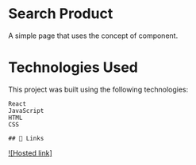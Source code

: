 
# Search Product

A simple page that uses the concept of component.
# Technologies Used
This project was built using the following technologies:

    React
    JavaScript
    HTML
    CSS

    ## 🔗 Links
[![Hosted link]](https://renu-run-run.github.io/componenthomepagea/)